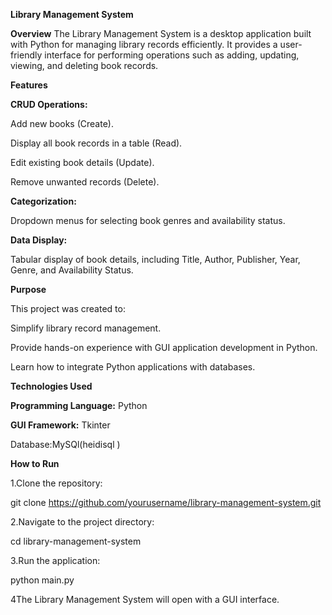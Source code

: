 **Library Management System**

**Overview**
The Library Management System is a desktop application built with Python for managing library records efficiently. It provides a user-friendly interface for performing operations such as adding, updating, viewing, and deleting book records.

**Features**

**CRUD Operations:**

Add new books (Create).

Display all book records in a table (Read).

Edit existing book details (Update).

Remove unwanted records (Delete).

**Categorization:**

Dropdown menus for selecting book genres and availability status.

**Data Display:**

Tabular display of book details, including Title, Author, Publisher, Year, Genre, and Availability Status.

**Purpose**

This project was created to:

Simplify library record management.

Provide hands-on experience with GUI application development in Python.

Learn how to integrate Python applications with databases.

**Technologies Used**

**Programming Language:** Python

**GUI Framework:** Tkinter

Database:MySQl(heidisql )


**How to Run**

1.Clone the repository:

git clone https://github.com/yourusername/library-management-system.git

2.Navigate to the project directory:

cd library-management-system

3.Run the application:

python main.py

4The Library Management System will open with a GUI interface.

